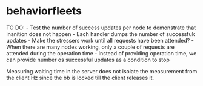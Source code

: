 # behaviorfleets

TO DO:
    - Test the number of success updates per node to demonstrate that inanition does not happen
    - Each handler dumps the number of successfuk updates
    - Make the stressers work until all requests have been attended?
        - When there are many nodes working, only a couple of requests are attended during the operation time
        - Instead of providing operation time, we can provide number os successful updates as a condition to stop


Measuring waiting time in the server does not isolate the measurement from the client Hz since the bb is locked till the client releases it.